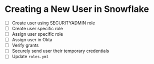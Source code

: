 # Creating a New User in Snowflake

- [ ] Create user using SECURITYADMIN role
- [ ] Create user specific role
- [ ] Assign user specific role
- [ ] Assign user in Okta
- [ ] Verify grants
- [ ] Securely send user their temporary credentials 
- [ ] Update `roles.yml`
